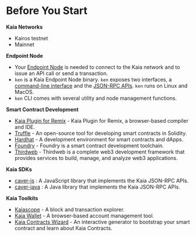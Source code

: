 # Before You Start

**Kaia Networks**

- Kairos testnet
- Mainnet

**Endpoint Node**

- Your [Endpoint Node](../../nodes/endpoint-node/endpoint-node.md) is needed to connect to the Kaia network and to issue an API call or send a transaction.
- `ken` is a Kaia Endpoint Node binary. `ken` exposes two interfaces, a [command-line interface](../../nodes/endpoint-node/ken-cli-commands.md) and the [JSON-RPC APIs](../../../references/json-rpc/klay/account-created). `ken` runs on Linux and MacOS.
- `ken` CLI comes with several utility and node management functions.

**Smart Contract Development**

- [Kaia Plugin for Remix](https://ide.klaytn.foundation) - Kaia Plugin for Remix, a browser-based compiler and IDE.
- [Truffle](https://github.com/trufflesuite/truffle) - An open-source tool for developing smart contracts in Solidity.
- [Hardhat](https://hardhat.org/hardhat-runner/docs/getting-started) - A development environment for smart contracts and dApps.
- [Foundry](https://book.getfoundry.sh/) - Foundry is a smart contract development toolchain.
- [Thirdweb](https://portal.thirdweb.com/) - Thirdweb is a complete web3 development framework that provides services to build, manage, and analyze web3 applications.

**Kaia SDKs**

- [caver-js](../../references/sdk/caver-js/caver-js.md) : A JavaScript library that implements the Kaia JSON-RPC APIs.
- [caver-java](../../references/sdk/caver-java/caver-java.md) : A Java library that implements the Kaia JSON-RPC APIs.

**Kaia Toolkits**

- [Kaiascope](https://kaiascope.com/) - A block and transaction explorer.
- [Kaia Wallet](https://wallet.klaytn.com/) - A browser-based account management tool.
- [Kaia Contracts Wizard](https://wizard.klaytn.foundation/) - An interactive generator to bootstrap your smart contract and learn about Kaia Contracts.
